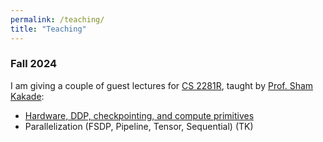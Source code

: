 ```yaml
---
permalink: /teaching/
title: "Teaching"
---
```


### Fall 2024

I am giving a couple of guest lectures for [CS 2281R](https://shamulent.github.io/CS_2281_2024.html), taught by [Prof. Sham Kakade](https://sham.seas.harvard.edu/):

* [Hardware, DDP, checkpointing, and compute primitives](https://www.dropbox.com/scl/fi/ublytq30ac039n6xgefc2/Lec1_intro.pdf?rlkey=3yp2o60sn35imkw3x8bmwp0vh&st=940lvu0f&dl=0)
* Parallelization (FSDP, Pipeline, Tensor, Sequential) (TK)
